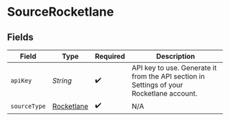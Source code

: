 # SourceRocketlane


## Fields

| Field                                                                                    | Type                                                                                     | Required                                                                                 | Description                                                                              |
| ---------------------------------------------------------------------------------------- | ---------------------------------------------------------------------------------------- | ---------------------------------------------------------------------------------------- | ---------------------------------------------------------------------------------------- |
| `apiKey`                                                                                 | *String*                                                                                 | :heavy_check_mark:                                                                       | API key to use. Generate it from the API section in Settings of your Rocketlane account. |
| `sourceType`                                                                             | [Rocketlane](../../models/shared/Rocketlane.md)                                          | :heavy_check_mark:                                                                       | N/A                                                                                      |